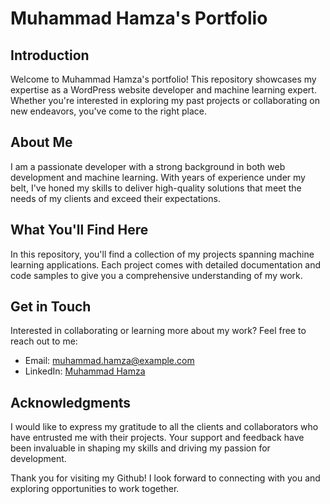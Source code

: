 # Muhammad Hamza's Portfolio

## Introduction
Welcome to Muhammad Hamza's portfolio! This repository showcases my expertise as a WordPress website developer and machine learning expert. Whether you're interested in exploring my past projects or collaborating on new endeavors, you've come to the right place.

## About Me
I am a passionate developer with a strong background in both web development and machine learning. With years of experience under my belt, I've honed my skills to deliver high-quality solutions that meet the needs of my clients and exceed their expectations.

## What You'll Find Here
In this repository, you'll find a collection of my projects spanning machine learning applications. Each project comes with detailed documentation and code samples to give you a comprehensive understanding of my work.


## Get in Touch
Interested in collaborating or learning more about my work? Feel free to reach out to me:
- Email: [muhammad.hamza@example.com](mailto:muhammadhamza1487@gmail.com)
- LinkedIn: [Muhammad Hamza](https://www.linkedin.com/in/muhammad-hamza-ml/)

## Acknowledgments
I would like to express my gratitude to all the clients and collaborators who have entrusted me with their projects. Your support and feedback have been invaluable in shaping my skills and driving my passion for development.

Thank you for visiting my Github! I look forward to connecting with you and exploring opportunities to work together.
